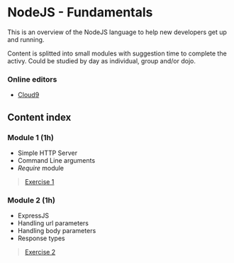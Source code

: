 # NodeJS - Fundamentals #

This is an overview of the NodeJS language to help new developers get up and running.

Content is splitted into small modules with suggestion time to complete the activy.
Could be studied by day as individual, group and/or dojo.

### Online editors ###

* [Cloud9](http://c9.io)

## Content index ##

### Module 1 (1h) ###
* Simple HTTP Server
* Command Line arguments
* _Require_ module

> [Exercise 1](./exercises/1.module.md)

### Module 2 (1h) ###
* ExpressJS
* Handling url parameters
* Handling body parameters
* Response types

> [Exercise 2](./exercises/2.module.md)
